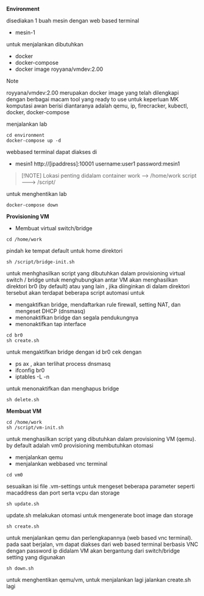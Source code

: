 **Environment**

disediakan 1 buah mesin dengan web based terminal
- mesin-1


untuk menjalankan dibutuhkan
- docker
- docker-compose
- docker image royyana/vmdev:2.00


> [!NOTE]
> royyana/vmdev:2.00 merupakan docker image yang telah dilengkapi dengan berbagai macam tool yang ready to use untuk keperluan MK komputasi awan
> berisi diantaranya adalah qemu, ip, firecracker, kubectl, docker, docker-compose 

menjalankan lab
```
cd environment
docker-compose up -d
```
webbased terminal dapat diakses di 
- mesin1 http://[ipaddress]:10001 username:user1 password:mesin1


> [!NOTE] Lokasi penting didalam container
> work --> /home/work
> script ---> /script/

untuk menghentikan lab
```
docker-compose down
```


**Provisioning VM**
- Membuat virtual switch/bridge

```
cd /home/work
```
pindah ke tempat default untuk home direktori


```
sh /script/bridge-init.sh
```
untuk menhghasilkan script yang dibutuhkan dalam provisioning virtual switch / bridge untuk menghubungkan antar VM
akan menghasilkan direktori br0 (by default) atau yang lain , jika diinginkan
di dalam direktori tersebut akan terdapat beberapa script automasi untuk
- mengaktifkan bridge, mendaftarkan rule firewall, setting NAT, dan mengeset DHCP (dnsmasq)
- menonaktifkan bridge dan segala pendukungnya
- menonaktifkan tap interface

```
cd br0
sh create.sh
```

untuk mengaktifkan bridge dengan id br0
cek dengan 
- ps ax , akan terlihat process dnsmasq
- ifconfig br0
- iptables -L -n 

untuk menonaktifkan dan menghapus bridge
```
sh delete.sh
```

**Membuat VM**
```
cd /home/work
sh /script/vm-init.sh
```
untuk menghasilkan script yang dibutuhkan dalam provisioning VM (qemu). by default adalah vm0
provisioning membutuhkan otomasi
- menjalankan qemu
- menjalankan webbased vnc terminal
```
cd vm0
```
sesuaikan isi file .vm-settings untuk mengeset beberapa parameter seperti macaddress dan port serta vcpu dan storage
```
sh update.sh 
```
update.sh melakukan otomasi untuk mengenerate boot image dan storage
```
sh create.sh
```
untuk menjalankan qemu dan perlengkapannya (web based vnc terminal). pada saat berjalan, vm dapat diakses dari web based terminal berbasis VNC dengan password
ip didalam VM akan bergantung dari switch/bridge setting yang digunakan
```
sh down.sh
```
untuk menghentikan qemu/vm, untuk menjalankan lagi jalankan create.sh lagi


